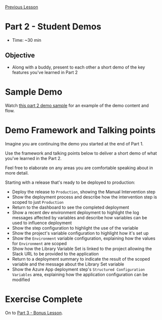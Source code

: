 [Previous Lesson](part-2-lesson-5.md)

# Part 2 - Student Demos
- Time: ~30 min

## Objective
- Along with a buddy, present to each other a short demo of the key features you've learned in Part 2

# Sample Demo

Watch [this part 2 demo sample](https://drive.google.com/file/d/1_FQlRRujJzdJ1MmxZB6jFu-GxCokPtBK/view?usp=sharing) for an example of the demo content and flow.

# Demo Framework and Talking points
Imagine you are continuing the demo you started at the end of Part 1.

Use the framework and talking points below to deliver a short demo of what you've learned in the Part 2.

Feel free to elaborate on any areas you are comfortable speaking about in more detail.

Starting with a release that's ready to be deployed to production:
- Deploy the release to `Production`, showing the Manual Intervention step
- Show the deployment process and describe how the intervention step is scoped to just `Production`
- Return to the dashboard to see the completed deployment
- Show a recent dev environment deployment to highlight the log messages affected by variables and describe how variables can be used to influence deployment
- Show the step configuration to highlight the use of the variable
- Show the project's variable configuration to highlight how it's set up
- Show the `Environment` variable configuration, explaining how the values for `Environment` are scoped
- Show how the Library Variable Set is linked to the project allowing the Slack URL to be provided to the application
- Return to a deployment summary to indicate the result of the scoped variable and the message about the Library Set variable
- Show the Azure App deployment step's `Structured Configuration Variables` area, explaining how the application configuration can be modified

# Exercise Complete
On to [Part 3 - Bonus Lesson](part-3-lesson-1.md).